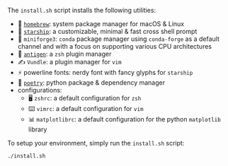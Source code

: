 The `install.sh` script installs the following utilities:
- 🍺 [`homebrew`](https://brew.sh/): system package manager for macOS & Linux
- 🚀 [`starship`](https://starship.rs/): a customizable, minimal & fast cross shell prompt
- 🐍 `miniforge3`: `conda` package manager using `conda-forge` as a default channel and with a focus on supporting various CPU architectures
- 🧬 [`antigen`](https://github.com/zsh-users/antigen): a `zsh` plugin manager
- ✍️ `Vundle`: a plugin manager for `vim`
- ⚡️ powerline fonts: nerdy font with fancy glyphs for `starship`
- 📜 [`poetry`](https://python-poetry.org/): python package & dependency manager
- configurations:
    - 🖥 `zshrc`: a default configuration for `zsh`
    - ⌨️ `vimrc`: a default configuration for `vim`
    - 📊 `matplotlibrc`: a default configuration for the python `matplotlib` library


To setup your environment, simply run the `install.sh` script:
```
./install.sh
```
